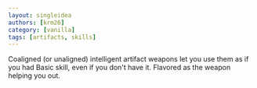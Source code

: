 ```yaml
---
layout: singleidea
authors: [krm26]
category: [vanilla]
tags: [artifacts, skills]
---
```

Coaligned (or unaligned) intelligent artifact weapons let you use them as if you
had Basic skill, even if you don't have it. Flavored as the weapon helping you
out.
